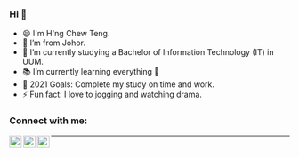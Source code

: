 ### Hi 👋

- 😄 I'm H'ng Chew Teng.
- 🌱 I’m from Johor.
- 🔭 I’m currently studying a Bachelor of Information Technology (IT) in UUM.
- 📚 I’m currently learning everything 🤣
- 🥅 2021 Goals: Complete my study on time and work.
- ⚡ Fun fact: I love to jogging and watching drama.

### Connect with me:

[<img align="left" alt="codeSTACKr | Instagram" width="22px" src="https://cdn.jsdelivr.net/npm/simple-icons@v3/icons/instagram.svg" />][instagram]
[<img align="left" alt="codeSTACKr | Instagram" width="22px" src="https://cdn.jsdelivr.net/npm/simple-icons@v3/icons/whatsapp.svg" />][whatsapp]
[<img align="left" alt="codeSTACKr | Instagram" width="22px" src="https://cdn.jsdelivr.net/npm/simple-icons@v3/icons/facebook.svg" />][facebook]

---
</details>

[instagram]: https://www.instagram.com/hcteng/
[whatsapp]: https://api.whatsapp.com/send?phone=+60137337992
[facebook]: https://www.facebook.com/chewteng.hng/
    

